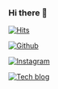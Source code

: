### Hi there 👋



[![Hits](https://hits.seeyoufarm.com/api/count/incr/badge.svg?url=https%3A%2F%2Fgithub.com%2Fgjbae1212%2Fhit-counter)](https://hits.seeyoufarm.com)    

[![Github](http://img.shields.io/badge/-Github-black?style=flat-square&logo=github&link=https://github.com/chajinjoo)](https://github.com/chajinjoo)

[![Instagram](http://img.shields.io/badge/-Instagram-pink?style=flat-square&logo=instagram#E4405F&link=https://www.instagram.com/chacha__dev/)](https://www.instagram.com/chacha__dev/)

[![Tech blog](http://img.shields.io/badge/-Tech-blog-orange?style=flat-square&logo=instagram#E4405F&link=https://chajinjoo.netlify.app/)](https://chajinjoo.netlify.app/)
